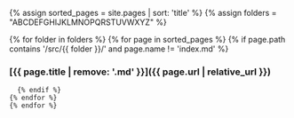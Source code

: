 {% assign sorted_pages = site.pages | sort: 'title' %}
{% assign folders = "ABCDEFGHIJKLMNOPQRSTUVWXYZ" %}

{% for folder in folders %}
    {% for page in sorted_pages %}
{% if page.path contains '/src/{{ folder }}/' and page.name != 'index.md' %}
### [{{ page.title | remove: '.md' }}]({{ page.url | relative_url }})
      {% endif %}
    {% endfor %}
    {% endfor %}